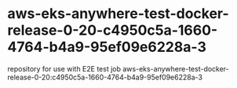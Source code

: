 # aws-eks-anywhere-test-docker-release-0-20-c4950c5a-1660-4764-b4a9-95ef09e6228a-3
repository for use with E2E test job aws-eks-anywhere-test-docker-release-0-20:c4950c5a-1660-4764-b4a9-95ef09e6228a-3
